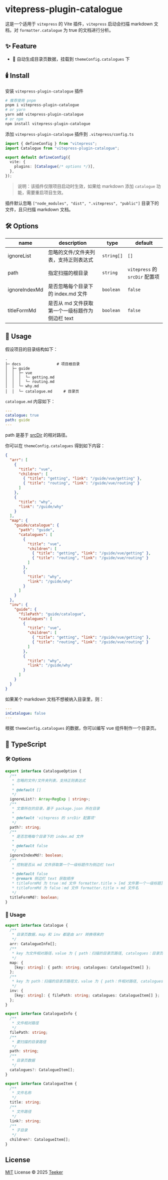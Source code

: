 # vitepress-plugin-catalogue

这是一个适用于 `vitepress` 的 Vite 插件，`vitepress` 启动会扫描 markdown 文档，对 `formatter.catalogue` 为 true 的文档进行分析。

## ✨ Feature

- 🚀 自动生成目录页数据，挂载到 `themeConfig.catalogues` 下

## 🕯️ Install

安装 `vitepress-plugin-catalogue` 插件

```bash
# 推荐使用 pnpm
pnpm i vitepress-plugin-catalogue
# or yarn
yarn add vitepress-plugin-catalogue
# or npm
npm install vitepress-plugin-catalogue
```

添加 `vitepress-plugin-catalogue` 插件到 `.vitepress/config.ts`

```typescript
import { defineConfig } from "vitepress";
import Catalogue from "vitepress-plugin-catalogue";

export default defineConfig({
  vite: {
    plugins: [Catalogue(/* options */)],
  },
});
```

> 说明：该插件仅限项目启动时生效，如果给 markdown 添加 `catalogue` 功能，需要重启项目生效。

插件默认忽略 `["node_modules", "dist", ".vitepress", "public"]` 目录下的文件，且只扫描 markdown 文档。

## 🛠️ Options

| name          | description                                     | type       | default                        |
| ------------- | ----------------------------------------------- | ---------- | ------------------------------ |
| ignoreList    | 忽略的文件/文件夹列表，支持正则表达式           | `string[]` | `[]`                           |
| path          | 指定扫描的根目录                                | `string`   | `vitepress` 的 `srcDir` 配置项 |
| ignoreIndexMd | 是否忽略每个目录下的 index.md 文件              | `boolean`  | `false`                        |
| titleFormMd   | 是否从 md 文件获取第一个一级标题作为侧边栏 text | `boolean`  | `false`                        |

## 📖 Usage

假设项目的目录结构如下：

```text
.
├─ docs                # 项目根目录
│  ├─ guide
│  │  ├─ vue
│  │  │  └─ getting.md
│  │  │  └─ routing.md
│  │  └─ why.md
│  │  └─ catalogue.md     # 目录页
```

`catalogue.md` 内容如下：

```yaml
---
catalogue: true
path: guide
---
```

path 是基于 [srcDir](https://vitepress.dev/zh/reference/site-config#srcdir) 的相对路径。

你可以在 `themeConfig.catalogues` 得到如下内容：

```json
{
  "arr": [
    {
      "title": "vue",
      "children": [
        { "title": "getting", "link": "/guide/vue/getting" },
        { "title": "routing", "link": "/guide/vue/routing" }
      ]
    },
    {
      "title": "why",
      "link": "/guide/why"
    }
  ],
  "map": {
    "guide/catalogue": {
      "path": "guide",
      "catalogues": [
        {
          "title": "vue",
          "children": [
            { "title": "getting", "link": "/guide/vue/getting" },
            { "title": "routing", "link": "/guide/vue/routing" }
          ]
        },
        {
          "title": "why",
          "link": "/guide/why"
        }
      ]
    }
  },
  "inv": {
    "guide": {
      "filePath": "guide/catalogue",
      "catalogues": [
        {
          "title": "vue",
          "children": [
            { "title": "getting", "link": "/guide/vue/getting" },
            { "title": "routing", "link": "/guide/vue/routing" }
          ]
        },
        {
          "title": "why",
          "link": "/guide/why"
        }
      ]
    }
  }
}
```

如果某个 markdown 文档不想被纳入目录里，则：

```yaml
---
inCatalogue: false
---
```

根据 `themeConfig.catalogues` 的数据，你可以编写 vue 组件制作一个目录页。

## 📘 TypeScript

### 🛠️ Options

```typescript
export interface CatalogueOption {
  /**
   * 忽略的文件/文件夹列表，支持正则表达式
   *
   * @default []
   */
  ignoreList?: Array<RegExp | string>;
  /**
   * 文章所在的目录，基于 package.json 所在目录
   *
   * @default 'vitepress 的 srcDir 配置项'
   */
  path?: string;
  /**
   * 是否忽略每个目录下的 index.md 文件
   *
   * @default false
   */
  ignoreIndexMd?: boolean;
  /**
   * 控制是否从 md 文件获取第一个一级标题作为侧边栏 text
   *
   * @default false
   * @remark 侧边栏 text 获取顺序
   * titleFormMd 为 true：md 文件 formatter.title > [md 文件第一个一级标题] > md 文件名
   * titleFormMd 为 false：md 文件 formatter.title > md 文件名
   */
  titleFormMd?: boolean;
}
```

### 📖 Usage

```typescript
export interface Catalogue {
  /**
   * 目录页数据，map 和 inv 都是由 arr 转换得来的
   */
  arr: CatalogueInfo[];
  /**
   * key 为文件相对路径，value 为 { path：扫描的目录页路径, catalogues：目录页数据 }
   */
  map: {
    [key: string]: { path: string; catalogues: CatalogueItem[] };
  };
  /**
   * key 为 path：扫描的目录页路径文，value 为 { path：件相对路径, catalogues：目录页数据 }
   */
  inv: {
    [key: string]: { filePath: string; catalogues: CatalogueItem[] };
  };
}

export interface CatalogueInfo {
  /**
   * 文件相对路径
   */
  filePath: string;
  /**
   * 要扫描的目录路径
   */
  path: string;
  /**
   * 目录页数据
   */
  catalogues?: CatalogueItem[];
}

export interface CatalogueItem {
  /**
   * 文件名称
   */
  title: string;
  /**
   * 文件路径
   */
  link?: string;
  /**
   * 子目录
   */
  children?: CatalogueItem[];
}
```

## License

[MIT](../../LICENSE) License © 2025 [Teeker](https://github.com/Kele-Bingtang)

